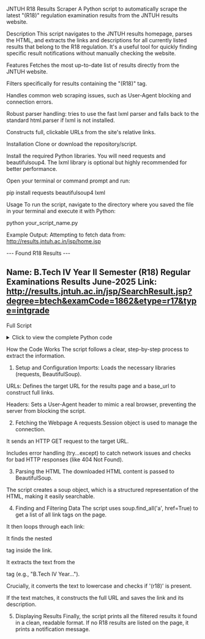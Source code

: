 JNTUH R18 Results Scraper
A Python script to automatically scrape the latest "(R18)" regulation examination results from the JNTUH results website.

Description
This script navigates to the JNTUH results homepage, parses the HTML, and extracts the links and descriptions for all currently listed results that belong to the R18 regulation. It's a useful tool for quickly finding specific result notifications without manually checking the website.

Features
Fetches the most up-to-date list of results directly from the JNTUH website.

Filters specifically for results containing the "(R18)" tag.

Handles common web scraping issues, such as User-Agent blocking and connection errors.

Robust parser handling: tries to use the fast lxml parser and falls back to the standard html.parser if lxml is not installed.

Constructs full, clickable URLs from the site's relative links.

Installation
Clone or download the repository/script.

Install the required Python libraries. You will need requests and beautifulsoup4. The lxml library is optional but highly recommended for better performance.

Open your terminal or command prompt and run:

pip install requests beautifulsoup4 lxml

Usage
To run the script, navigate to the directory where you saved the file in your terminal and execute it with Python:

python your_script_name.py

Example Output:
Attempting to fetch data from: http://results.jntuh.ac.in/jsp/home.jsp

--- Found R18 Results ---

Name: B.Tech IV Year II Semester (R18) Regular Examinations Results June-2025
Link: http://results.jntuh.ac.in/jsp/SearchResult.jsp?degree=btech&examCode=1862&etype=r17&type=intgrade
------------------------------------------------------------

Full Script
<details>
<summary>Click to view the complete Python code</summary>

import requests
from bs4 import BeautifulSoup
# In older versions of BeautifulSoup, FeatureNotFound is in the main bs4 package.
# This import is more compatible across different versions.
from bs4 import FeatureNotFound

# Step 1: Target the correct URL where the results table is located.
url = "http://results.jntuh.ac.in/jsp/home.jsp"

# This is the base URL that will be prepended to the relative href links.
base_url = "http://results.jntuh.ac.in"

# Add a User-Agent header to mimic a real browser.
headers = {
    'User-Agent': 'Mozilla/5.0 (Windows NT 10.0; Win64; x64) AppleWebKit/537.36 (KHTML, like Gecko) Chrome/91.0.4472.124 Safari/537.36',
    'Connection': 'keep-alive' # Explicitly ask to keep the connection open
}

print(f"Attempting to fetch data from: {url}")

try:
    # Use a Session object to persist parameters and handle connections more robustly.
    with requests.Session() as s:
        s.headers.update(headers)
        
        # Step 2: Send the request using the session object.
        # A timeout is good practice.
        response = s.get(url, timeout=15)
    
    # Raise an exception if the request was not successful (e.g., 404, 500 errors)
    response.raise_for_status()

    # Step 3: Parse the HTML content of the page.
    # We try to use the 'lxml' parser first because it's faster.
    # If it's not installed, a FeatureNotFound error is raised, and we fall back
    # to the built-in 'html.parser'.
    try:
        soup = BeautifulSoup(response.content, 'lxml')
    except FeatureNotFound:
        print("lxml not found, falling back to html.parser.")
        soup = BeautifulSoup(response.content, 'html.parser')

    # Step 4: Find all <a> tags that have a <p> tag inside.
    # This logic correctly identifies the target elements based on your HTML snippet.
    results = []
    
    # We search for all 'a' tags that have an 'href' attribute.
    for a_tag in soup.find_all('a', href=True):
        p_tag = a_tag.find('p')
        # Check if a <p> tag exists within the <a> tag.
        if p_tag:
            # Get the text from the <p> tag, stripping any extra whitespace.
            name = p_tag.get_text(strip=True)
            
            # **FILTERING LOGIC**: Check if 'r18' (case-insensitive) is in the result's name.
            if '(r18)' in name.lower():
                # The href attribute is relative (e.g., '/jsp/SearchResult.jsp...').
                # We need to join it with the base_url to create a full, clickable URL.
                relative_link = a_tag['href']
                full_link = base_url + relative_link
                
                results.append((full_link, name))

    # Step 5: Output the filtered data.
    if results:
        print("\n--- Found R18 Results ---\n")
        for link, name in results:
            print("Name:", name)
            print("Link:", link)
            print('-' * 60)
    else:
        print("\nCould not find any 'R18' results matching the criteria.")
        print("The website's structure may have changed or no R18 results are listed.")

except requests.exceptions.RequestException as e:
    print(f"An error occurred while fetching the URL: {e}")

</details>

How the Code Works
The script follows a clear, step-by-step process to extract the information.

1. Setup and Configuration
Imports: Loads the necessary libraries (requests, BeautifulSoup).

URLs: Defines the target URL for the results page and a base_url to construct full links.

Headers: Sets a User-Agent header to mimic a real browser, preventing the server from blocking the script.

2. Fetching the Webpage
A requests.Session object is used to manage the connection.

It sends an HTTP GET request to the target URL.

Includes error handling (try...except) to catch network issues and checks for bad HTTP responses (like 404 Not Found).

3. Parsing the HTML
The downloaded HTML content is passed to BeautifulSoup.

The script creates a soup object, which is a structured representation of the HTML, making it easily searchable.

4. Finding and Filtering Data
The script uses soup.find_all('a', href=True) to get a list of all link tags on the page.

It then loops through each link:

It finds the nested <p> tag inside the link.

It extracts the text from the <p> tag (e.g., "B.Tech IV Year...").

Crucially, it converts the text to lowercase and checks if '(r18)' is present.

If the text matches, it constructs the full URL and saves the link and its description.

5. Displaying Results
Finally, the script prints all the filtered results it found in a clean, readable format. If no R18 results are listed on the page, it prints a notification message.